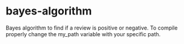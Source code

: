 # bayes-algorithm
Bayes algorithm to find if a review is positive or negative. To compile properly change the my_path variable with your specific path.
